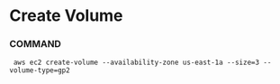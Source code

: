 # Create Volume 

 ### COMMAND
     
     aws ec2 create-volume --availability-zone us-east-1a --size=3 --volume-type=gp2
